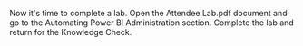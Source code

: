 Now it's time to complete a lab. Open the Attendee Lab.pdf document and go to the Automating Power BI Administration section. Complete the lab and return for the Knowledge Check.
